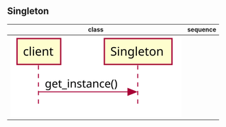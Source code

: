 ## Singleton
class                      | sequence
:-------------------------:|:-------------------------:
  | ![](diagrams/singleton.svg)


